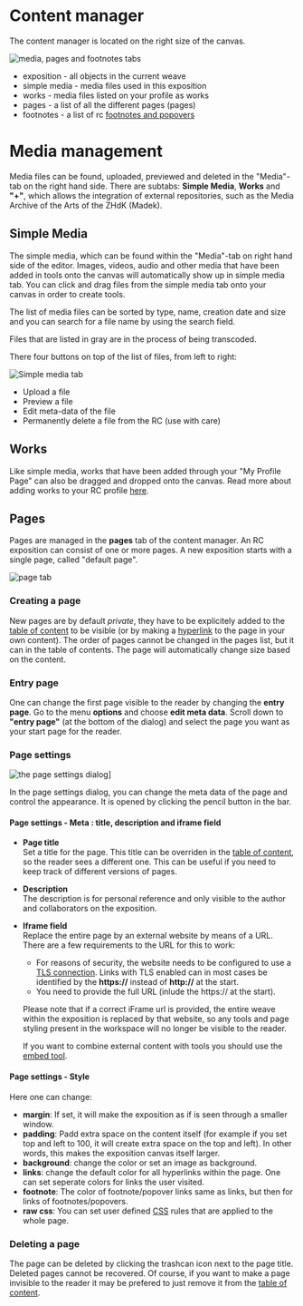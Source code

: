 # Content manager

The content manager is located on the right size of the canvas.

![media, pages and footnotes tabs](images/media_manage.png "media management")

* exposition - all objects in the current weave
* simple media - media files used in this exposition 
* works - media files listed on your profile as works
* pages - a list of all the different pages (pages)
* footnotes - a list of rc [footnotes and popovers](#footnotes-and-popovers)

# Media management 

Media files can be found, uploaded, previewed and deleted in the
"Media"-tab on the right hand side. There are subtabs: __Simple Media__,
__Works__ and __"+"__, which allows the integration of external repositories,
such as the Media Archive of the Arts of the ZHdK (Madek).

## Simple Media 

The simple media, which can be found within the "Media"-tab on right
hand side of the editor. Images, videos, audio and other media that
have been added in tools onto the canvas will automatically show up in
simple media tab. You can click and drag files from the simple media
tab onto your canvas in order to create tools.

The list of media files can be sorted by type, name, creation date and
size and you can search for a file name by using the search field.

Files that are listed in gray are in the process of being transcoded.

There four buttons on top of the list of files, from left to right:

![Simple media tab](images/media_manage.png "image showing the simple media tab")

- Upload a file
- Preview a file
- Edit meta-data of the file
- Permanently delete a file from the RC (use with care)

## Works

Like simple media, works that have been added through your "My Profile Page" can also be dragged and dropped onto the canvas. Read more about adding works to your RC profile [here](#add-work).


## Pages

Pages are managed in the __pages__ tab of the content manager. An RC exposition can consist of one or more pages. A new exposition starts with a single page, called "default page".

![page tab](images/pages-tab-2018.png "image showing the page tab")

### Creating a page

New pages are by default *private*, they have to be explicitely added to the [table of content](#table-of-content "table of content") to be visible (or by making a [hyperlink](#hyperlinking) to the page in your own content). The order of pages cannot be changed in the pages list, but it can in the table of contents. The page will automatically change size based on the content.

### Entry page 

One can change the first page visible to the reader by changing the __entry page__. Go to the menu __options__ and choose __edit meta data__. Scroll down to __"entry page"__ (at the bottom of the dialog) and select the page you want as your start page for the reader. 
<!-- This should be in table of contents, it is completely out of place in meta-data -->

### Page settings

![the page settings dialog](images/pages-tab-2018.png "image showing the page settings")]

In the page settings dialog, you can change the meta data of the page and control the appearance.
It is opened by clicking the pencil button in the bar.

#### Page settings - Meta : title, description and iframe field

* __Page title__\
Set a title for the page. This title can be overriden in the [table of content](#table-of-content), so the reader sees a different one. This can be useful if you need to keep track of different versions of pages.

* __Description__\
The description is for personal reference and only visible to the author and collaborators on the exposition.

* __Iframe field__\
Replace the entire page by an external website by means of a URL.
There are a few requirements to the URL for this to work:

	* For reasons of security, the website needs to be configured to use a [TLS connection](https://en.wikipedia.org/wiki/HTTPS "https on wikipedia"). Links with TLS enabled can in most cases be identified by the __https://__ instead of __http://__ at the start.
	* You need to provide the full URL (inlude the https:// at the start).

	Please note that if a correct iFrame url is provided, the entire weave within the exposition is replaced by that website, so any tools and page styling present in the workspace will no longer be visible to the reader.

	If you want to combine external content with tools you should use the [embed tool](#embed-tool).

#### Page settings - Style

Here one can change:

* __margin__: If set, it will make the exposition as if is seen through a smaller window.
* __padding__: Padd extra space on the content itself (for example if you set top and left to 100, it will create extra space on the top and left). In other words, this makes the exposition canvas itself larger.
* __background__: change the color or set an image as background.
* __links__: change the default color for all hyperlinks within the page. One can set seperate colors for links the user visited.
* __footnote__: The color of footnote/popover links same as links, but then for links of footnotes/popovers.
* __raw css__: You can set user defined [CSS](https://www.w3schools.com/css/ "css tutorial") rules that are applied to the whole page.

### Deleting a page

The page can be deleted by clicking the trashcan icon next to the page title. Deleted pages cannot be recovered. Of course, if you want to make a page invisible to the reader it may be prefered to just remove it from the [table of content](#table-of-content "table of content").




